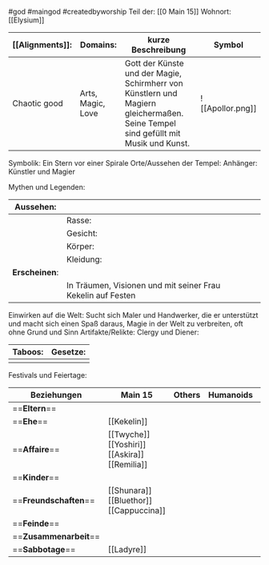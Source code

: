 #god #maingod #createdbyworship
Teil der: [[0 Main 15]]
Wohnort: [[Elysium]]

| [[Alignments]]: | Domains:          | kurze Beschreibung                                                                                                                | Symbol           |
| --------------- | ----------------- | --------------------------------------------------------------------------------------------------------------------------------- | ---------------- |
| Chaotic good    | Arts, Magic, Love | Gott der Künste und der Magie, Schirmherr von Künstlern und Magiern gleichermaßen. Seine Tempel sind gefüllt mit Musik und Kunst. | ![[Apollor.png]] |
Symbolik: Ein Stern vor einer Spirale
Orte/Aussehen der Tempel:
Anhänger: Künstler und Magier

Mythen und Legenden:

| Aussehen:       |                                                             |     |
| --------------- | ----------------------------------------------------------- | --- |
|                 | Rasse:                                                      |     |
|                 | Gesicht:                                                    |     |
|                 | Körper:                                                     |     |
|                 | Kleidung:                                                   |     |
| **Erscheinen**: |                                                             |     |
|                 | In Träumen, Visionen und mit seiner Frau Kekelin auf Festen |     |
Einwirken auf die Welt: Sucht sich Maler und Handwerker, die er unterstützt und macht sich einen Spaß daraus, Magie in der Welt zu verbreiten, oft ohne Grund und Sinn
Artifakte/Relikte:
Clergy und Diener:

| Taboos: | Gesetze: |
| ------- | -------- |
|         |          |
Festivals und Feiertage: 

| Beziehungen            | Main 15                                                | Others | Humanoids | Others |
| ---------------------- | ------------------------------------------------------ | ------ | --------- | ------ |
| ==**Eltern**==         |                                                        |        |           |        |
| ==**Ehe**==            | [[Kekelin]]                                            |        |           |        |
| ==**Affaire**==        | [[Twyche]]<br>[[Yoshiri]]<br>[[Askira]]<br>[[Remilia]] |        |           |        |
| ==**Kinder**==         |                                                        |        |           |        |
| ==**Freundschaften**== | [[Shunara]]<br>[[Bluethor]]<br>[[Cappuccina]]          |        |           |        |
| ==**Feinde**==         |                                                        |        |           |        |
| ==**Zusammenarbeit**== |                                                        |        |           |        |
| ==**Sabbotage**==      | [[Ladyre]]                                             |        |           |        |

